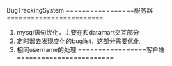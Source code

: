 BugTrackingSystem
=================服务器========================
1. mysql语句优化，主要在和datamart交互部分
2. 定时器去发现变化的buglist，这部分需要优化
3. 相同username的处理
=================客户端========================
